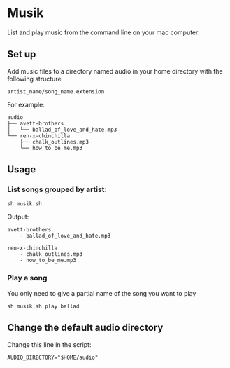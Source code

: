 # Musik

List and play music from the command line on your mac computer

## Set up

Add music files to a directory named audio in your home directory with the following structure

```
artist_name/song_name.extension
```

For example:

```
audio
├── avett-brothers
│   └── ballad_of_love_and_hate.mp3
└── ren-x-chinchilla
    ├── chalk_outlines.mp3
    └── how_to_be_me.mp3
```

## Usage

### List songs grouped by artist:

```
sh musik.sh
```

Output:

```
avett-brothers
    - ballad_of_love_and_hate.mp3

ren-x-chinchilla
    - chalk_outlines.mp3
    - how_to_be_me.mp3

```

### Play a song

You only need to give a partial name of the song you want to play

```
sh musik.sh play ballad
```

## Change the default audio directory

Change this line in the script:

```
AUDIO_DIRECTORY="$HOME/audio"
```
